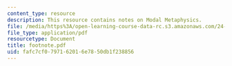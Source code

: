 ```yaml
---
content_type: resource
description: This resource contains notes on Modal Metaphysics.
file: /media/https%3A/open-learning-course-data-rc.s3.amazonaws.com/24-221-metaphysics-free-will-fall-2004/fafc7cf0797162016e7850db1f238856_footnote.pdf
file_type: application/pdf
resourcetype: Document
title: footnote.pdf
uid: fafc7cf0-7971-6201-6e78-50db1f238856
---
```

